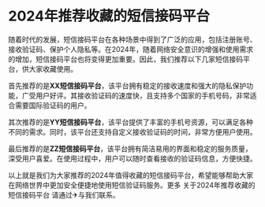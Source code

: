 # 2024年推荐收藏的短信接码平台

随着时代的发展，短信接码平台在各种场景中得到了广泛的应用，包括注册账号、接收验证码、保护个人隐私等。在2024年，随着网络安全意识的增强和使用需求的增加，短信接码平台也将变得更加重要。因此，我们推荐以下几家短信接码平台，供大家收藏使用。

首先推荐的是**XX短信接码平台**，该平台拥有稳定的接收速度和强大的隐私保护功能，广受用户好评。其接收验证码的速度快，且支持多个国家的手机号码，非常适合需要国际验证码的用户。

其次推荐的是**YY短信接码平台**，该平台提供了丰富的手机号资源，可以满足各种不同的需求。同时，该平台还支持自定义接收验证码的时间，非常方便用户使用。

最后推荐的是**ZZ短信接码平台**，该平台拥有简洁易用的界面和稳定的服务质量，深受用户喜爱。在使用过程中，用户可以随时查看接收的验证码信息，方便快捷。

以上就是我们为大家推荐的2024年值得收藏的短信接码平台，希望能够帮助大家在网络世界中更加安全便捷地使用短信验证码服务。更多 关于2024年推荐收藏的短信接码平台 请通过✈与我们联系。